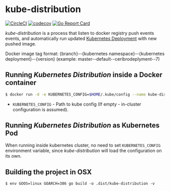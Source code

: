 # kube-distribution

[![CircleCI](https://circleci.com/gh/vayuadm/kube-distribution.svg?style=svg)](https://circleci.com/gh/vayuadm/kube-distribution)
[![codecov](https://codecov.io/gh/vayuadm/kube-distribution/branch/master/graph/badge.svg)](https://codecov.io/gh/vayuadm/kube-distribution)
[![Go Report Card](https://goreportcard.com/report/github.com/vayuadm/kube-distribution)](https://goreportcard.com/report/github.com/vayuadm/kube-distribution)

_kube-distribution_ is a process that listen to docker registry push events events,
and automatically run updated [Kubernetes Deployment](https://kubernetes.io/docs/user-guide/deployments/) with new pushed image.

Docker image tag format: {branch}--{kubernetes namespace}--{kubernetes deployment}--{version}
(example: master--default--ceribrodeplyment--7)

## Running _Kubernetes Distribution_ inside a Docker container
```bash
$ docker run -d -e KUBERNETES_CONFIG=$HOME/.kube/config --name kube-distribution -p 5050:5050 vayuadm/kube-distribution
```
- `KUBERNETES_CONFIG` - Path to kube config (If empty - in-cluster configuration is assumed).

## Running _Kubernetes Distribution_ as Kubernetes Pod
When running inside kubernetes cluster, no need to set `KUBERNETES_CONFIG` environment variable, since _kube-distribution_ will load the configuration on its own.

## Building the project in OSX
```
$ env GOOS=linux GOARCH=386 go build -o .dist/kube-distribution -v
```
